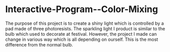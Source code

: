 # Interactive-Program--Color-Mixing
The purpose of this project is to create a shiny light which is controlled by a pad made of three photoresists. The sparkling light I product is similar to the bulb which used to decorate at festival. However, the project I made can change in various way which is all depending on ourself. This is the most difference from the normal bulb. 